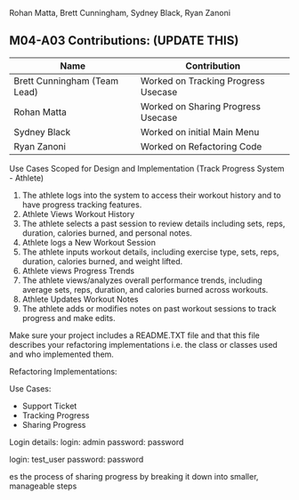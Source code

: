 Rohan Matta, Brett Cunningham, Sydney Black, Ryan Zanoni

## M04-A03 Contributions: (UPDATE THIS)
| Name                         | Contribution                        |
|------------------------------|-------------------------------------|
| Brett Cunningham (Team Lead) | Worked on Tracking Progress Usecase |
| Rohan Matta                  | Worked on Sharing Progress Usecase  |
| Sydney Black                 | Worked on initial Main Menu         |
| Ryan Zanoni                  | Worked on Refactoring Code          |

Use Cases Scoped for Design and Implementation (Track Progress System - Athlete)
1. The athlete logs into the system to access their workout history and to have progress tracking features.
2. Athlete Views Workout History
3. The athlete selects a past session to review details including sets, reps, duration, calories burned, and personal notes.
4. Athlete logs a New Workout Session
5. The athlete inputs workout details, including exercise type, sets, reps, duration, calories burned, and weight lifted.
6. Athlete views Progress Trends
7. The athlete views/analyzes overall performance trends, including average sets, reps, duration, and calories burned across workouts.
8. Athlete Updates Workout Notes
9. The athlete adds or modifies notes on past workout sessions to track progress and make edits.

Make sure your project includes a README.TXT file
and that this file describes your refactoring 
implementations i.e. the class or classes used and who implemented them.

Refactoring Implementations:


Use Cases:
- Support Ticket
- Tracking Progress
- Sharing Progress
 
Login details:
login: admin
password: password

login: test_user
password: password

es the process of sharing progress by breaking it down into smaller, manageable steps